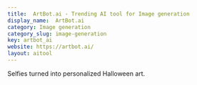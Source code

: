 ```yaml
---
title:  ArtBot.ai - Trending AI tool for Image generation
display_name:  ArtBot.ai
category: Image generation
category_slug: image-generation
key: artbot_ai
website: https://artbot.ai/
layout: aitool
---
```


Selfies turned into personalized Halloween art.
